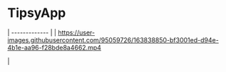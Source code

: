 # TipsyApp
| ------------- |
| 
https://user-images.githubusercontent.com/95059726/163838850-bf3001ed-d94e-4b1e-aa96-f28bde8a4662.mp4



| 
